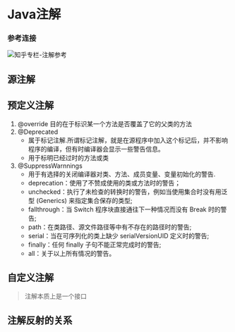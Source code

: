 # Java注解

### 参考连接

![知乎专栏-注解参考](https://zhuanlan.zhihu.com/p/27643133)

## 源注解


## 预定义注解

1. @override 目的在于标识某一个方法是否覆盖了它的父类的方法
2. @Deprecated
    - 属于标记注解.所谓标记注解，就是在源程序中加入这个标记后，并不影响程序的编译，但有时编译器会显示一些警告信息。
    - 用于标明已经过时的方法或类
3. @SuppressWarnnings
    - 用于有选择的关闭编译器对类、方法、成员变量、变量初始化的警告.
    - deprecation：使用了不赞成使用的类或方法时的警告；
    - unchecked：执行了未检查的转换时的警告，例如当使用集合时没有用泛型 (Generics) 来指定集合保存的类型;
    - fallthrough：当 Switch 程序块直接通往下一种情况而没有 Break 时的警告;
    - path：在类路径、源文件路径等中有不存在的路径时的警告;
    - serial：当在可序列化的类上缺少 serialVersionUID 定义时的警告;
    - finally：任何 finally 子句不能正常完成时的警告;
    - all：关于以上所有情况的警告。

## 自定义注解

> 注解本质上是一个接口

## 注解反射的关系
